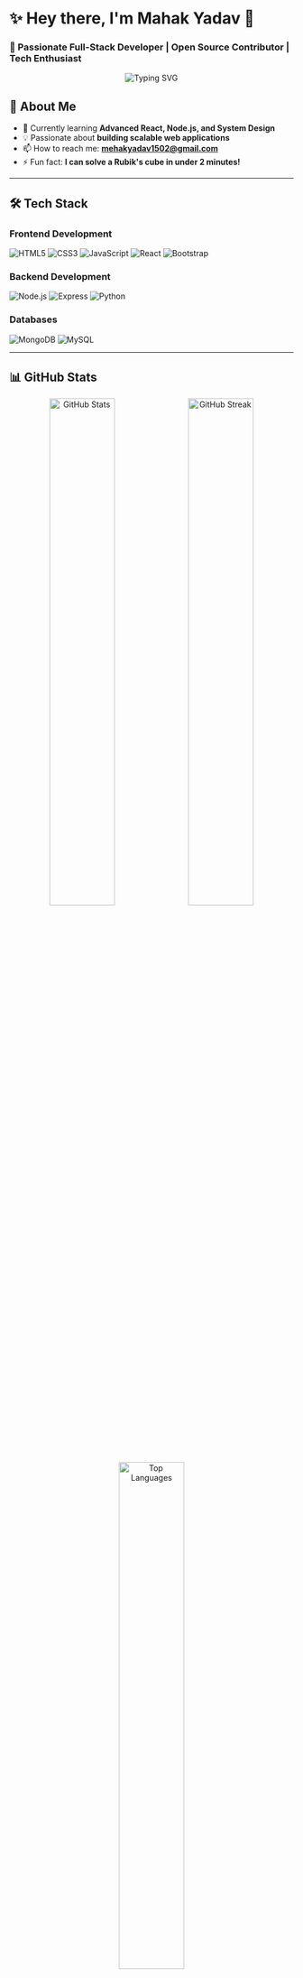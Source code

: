 # ✨ Hey there, I'm Mahak Yadav 👋
### 🚀 Passionate Full-Stack Developer | Open Source Contributor | Tech Enthusiast

<p align="center">
  <img src="https://readme-typing-svg.herokuapp.com?font=Fira+Code&pause=1000&color=FF69B4&center=true&width=435&lines=Turning+ideas+into+reality;Clean+code+advocate;Always+learning+new+tech" alt="Typing SVG" />
</p>

## 🔭 About Me

- 🌱 Currently learning **Advanced React, Node.js, and System Design**
- 💡 Passionate about **building scalable web applications**
- 📫 How to reach me: **mehakyadav1502@gmail.com**
- ⚡ Fun fact: **I can solve a Rubik's cube in under 2 minutes!**

---

## 🛠️ Tech Stack

### Frontend Development
<p>
  <img src="https://img.shields.io/badge/HTML5-E34F26?style=for-the-badge&logo=html5&logoColor=white" alt="HTML5" />
  <img src="https://img.shields.io/badge/CSS3-1572B6?style=for-the-badge&logo=css3&logoColor=white" alt="CSS3" />
  <img src="https://img.shields.io/badge/JavaScript-F7DF1E?style=for-the-badge&logo=javascript&logoColor=black" alt="JavaScript" />
  <img src="https://img.shields.io/badge/React-61DAFB?style=for-the-badge&logo=react&logoColor=black" alt="React" />
  <img src="https://img.shields.io/badge/Bootstrap-7952B3?style=for-the-badge&logo=bootstrap&logoColor=white" alt="Bootstrap" />
</p>

### Backend Development
<p>
  <img src="https://img.shields.io/badge/Node.js-339933?style=for-the-badge&logo=nodedotjs&logoColor=white" alt="Node.js" />
  <img src="https://img.shields.io/badge/Express.js-000000?style=for-the-badge&logo=express&logoColor=white" alt="Express" />
  <img src="https://img.shields.io/badge/Python-3776AB?style=for-the-badge&logo=python&logoColor=white" alt="Python" />
</p>

### Databases
<p>
  <img src="https://img.shields.io/badge/MongoDB-47A248?style=for-the-badge&logo=mongodb&logoColor=white" alt="MongoDB" />
  <img src="https://img.shields.io/badge/MySQL-4479A1?style=for-the-badge&logo=mysql&logoColor=white" alt="MySQL" />
</p>

---

## 📊 GitHub Stats

<p align="center">
  <img width="48%" src="https://github-readme-stats.vercel.app/api?username=ymahak&show_icons=true&theme=radical" alt="GitHub Stats" />
  <img width="48%" src="https://github-readme-streak-stats.herokuapp.com/?user=ymahak&theme=radical" alt="GitHub Streak" />
</p>

<p align="center">
  <img width="48%" src="https://github-readme-stats.vercel.app/api/top-langs/?username=ymahak&layout=compact&theme=radical" alt="Top Languages" />
</p>

---

## 🌐 Connect With Me

<p align="center">
  <a href="mailto:mehakyadav1502@gmail.com">
    <img src="https://img.shields.io/badge/Gmail-D14836?style=for-the-badge&logo=gmail&logoColor=white" alt="Gmail"/>
  </a>
  <a href="https://www.linkedin.com/in/mahakyadav/">
    <img src="https://img.shields.io/badge/LinkedIn-0077B5?style=for-the-badge&logo=linkedin&logoColor=white" alt="LinkedIn"/>
  </a>
  <a href="https://github.com/ymahak">
    <img src="https://img.shields.io/badge/GitHub-100000?style=for-the-badge&logo=github&logoColor=white" alt="GitHub"/>
  </a>
</p>

<p align="center">
  <img src="https://komarev.com/ghpvc/?username=ymahak&label=Profile%20views&color=ff69b4&style=flat" alt="Profile views" /> 
</p>
